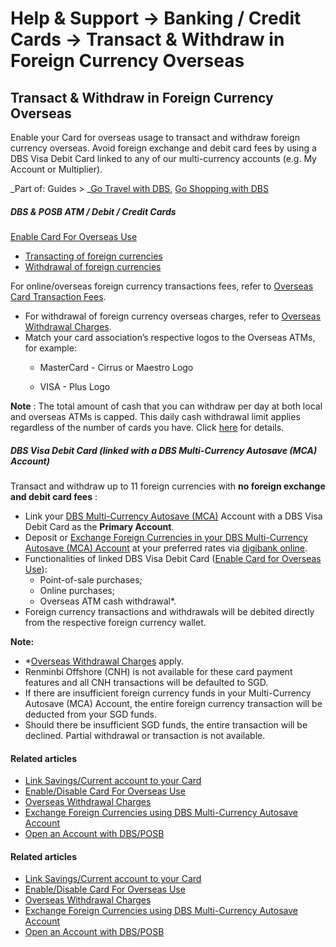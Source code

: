 # Help & Support -> Banking / Credit Cards -> Transact & Withdraw in Foreign Currency Overseas

## Transact & Withdraw in Foreign Currency Overseas

Enable your Card for overseas usage to transact and withdraw foreign currency overseas. Avoid foreign exchange and debit card fees by using a DBS Visa Debit Card linked to any of our multi-currency accounts (e.g. My Account or Multiplier).

_Part of: Guides > _[Go Travel with DBS](https://www.dbs.com.sg/personal/support/guide-travel.html), [Go Shopping with DBS](https://www.dbs.com.sg/personal/support/guide-shopping.html)

#####  DBS & POSB ATM / Debit / Credit Cards

[Enable Card For Overseas Use](https://www.dbs.com.sg/personal/support/card-overseas-enabling-for-overseas-use.html)

  * [Transacting of foreign currencies](https://www.dbs.com.sg/personal/support/bank-atm-debit-card-withdraw-cash-overseas.html#transact)
  * [Withdrawal of foreign currencies](https://www.dbs.com.sg/personal/support/bank-atm-debit-card-withdraw-cash-overseas.html#withdraw)



For online/overseas foreign currency transactions fees, refer to [Overseas Card Transaction Fees](https://www.dbs.com.sg/personal/support/card-charges-and-fees-overseas-transaction-fees.html).

  * For withdrawal of foreign currency overseas charges, refer to [Overseas Withdrawal Charges](https://www.dbs.com.sg/personal/support/bank-atm-debit-card-charges-overseas-withdrawal.html).
  * Match your card association’s respective logos to the Overseas ATMs, for example: 
    * MasterCard - Cirrus or Maestro Logo  

    * VISA - Plus Logo  


**Note** : The total amount of cash that you can withdraw per day at both local and overseas ATMs is capped. This daily cash withdrawal limit applies regardless of the number of cards you have. Click [here](https://www.dbs.com.sg/personal/deposits/bank-with-ease/self-service-banking) for details. 

#####  DBS Visa Debit Card (linked with a DBS Multi-Currency Autosave (MCA) Account)

Transact and withdraw up to 11 foreign currencies with **no foreign exchange and debit card fees** : 

  * Link your [DBS Multi-Currency Autosave (MCA)](https://www.dbs.com.sg/personal/deposits/savings-accounts/dbs-multi-currency-autosave#slideToN10201) Account with a DBS Visa Debit Card as the **Primary Account**.
  * Deposit or [Exchange Foreign Currencies in your DBS Multi-Currency Autosave (MCA) Account](https://www.dbs.com.sg/personal/support/bank-ssb-exchange-foreign-currencies.html) at your preferred rates via [digibank online](https://internet-banking.dbs.com.sg/).
  * Functionalities of linked DBS Visa Debit Card ([Enable Card for Overseas Use](https://www.dbs.com.sg/personal/support/card-overseas-enabling-for-overseas-use.html)): 
    * Point-of-sale purchases;
    * Online purchases;
    * Overseas ATM cash withdrawal*.
  * Foreign currency transactions and withdrawals will be debited directly from the respective foreign currency wallet.

  
**Note:**

  * *[Overseas Withdrawal Charges](https://www.dbs.com.sg/personal/support/bank-atm-debit-card-charges-overseas-withdrawal.html) apply.
  * Renminbi Offshore (CNH) is not available for these card payment features and all CNH transactions will be defaulted to SGD.
  * If there are insufficient foreign currency funds in your Multi-Currency Autosave (MCA) Account, the entire foreign currency transaction will be deducted from your SGD funds.
  * Should there be insufficient SGD funds, the entire transaction will be declined. Partial withdrawal or transaction is not available.



#### Related articles

  * [Link Savings/Current account to your Card](https://www.dbs.com.sg/personal/support/card-application-link-card-to-deposit-account.html)
  * [Enable/Disable Card For Overseas Use](https://www.dbs.com.sg/personal/support/card-overseas-enabling-for-overseas-use.html)
  * [Overseas Withdrawal Charges](https://www.dbs.com.sg/personal/support/bank-atm-debit-card-charges-overseas-withdrawal.html)
  * [Exchange Foreign Currencies using DBS Multi-Currency Autosave Account](https://www.dbs.com.sg/personal/support/bank-ssb-exchange-foreign-currencies.html)
  * [Open an Account with DBS/POSB](https://www.dbs.com.sg/personal/support/bank-account-new-opening.html)



#### Related articles

  * [Link Savings/Current account to your Card](https://www.dbs.com.sg/personal/support/card-application-link-card-to-deposit-account.html)
  * [Enable/Disable Card For Overseas Use](https://www.dbs.com.sg/personal/support/card-overseas-enabling-for-overseas-use.html)
  * [Overseas Withdrawal Charges](https://www.dbs.com.sg/personal/support/bank-atm-debit-card-charges-overseas-withdrawal.html)
  * [Exchange Foreign Currencies using DBS Multi-Currency Autosave Account](https://www.dbs.com.sg/personal/support/bank-ssb-exchange-foreign-currencies.html)
  * [Open an Account with DBS/POSB](https://www.dbs.com.sg/personal/support/bank-account-new-opening.html)


